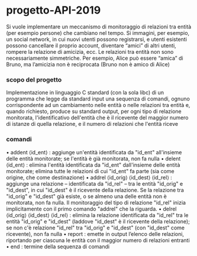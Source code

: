 # progetto-API-2019
Si vuole implementare un meccanismo di monitoraggio di relazioni tra entità (per esempio persone) che cambiano nel tempo. Si immagini, per esempio, un social network, in cui nuovi utenti possono registrarsi, e utenti esistenti possono cancellare il proprio account, diventare “amici” di altri utenti, rompere la relazione di amicizia, ecc. Le relazioni tra entità non sono necessariamente simmetriche. Per esempio, Alice può essere “amica” di Bruno, ma l’amicizia non è reciprocata (Bruno non è amico di Alice)
### scopo del progetto
Implementazione in linguaggio C standard (con la sola libc) di un programma che legge da standard input una sequenza di comandi, ognuno corrispondente ad un cambiamento nelle entità o nelle relazioni tra entità e, quando richiesto, produce su standard output, per ogni tipo di relazione monitorata, l'identificativo dell'entità che è il ricevente del maggior numero di istanze di quella relazione, e il numero di relazioni che l'entità riceve
### comandi
• addent ⟨id_ent⟩ : aggiunge un'entità identificata da "id_ent" all'insieme delle entità monitorate; se l'entità è già monitorata, non fa nulla
• delent ⟨id_ent⟩ : elimina l'entità identificata da "id_ent" dall'insieme delle entità monitorate; elimina tutte le relazioni di cui "id_ent" fa
parte (sia come origine, che come destinazione)
• addrel ⟨id_orig⟩ ⟨id_dest⟩ ⟨id_rel⟩ : aggiunge una relazione – identificata da "id_rel" – tra le entità "id_orig" e "id_dest", in cui "id_dest" è il ricevente della
relazione. Se la relazione tra "id_orig" e "id_dest" già esiste, o se almeno una delle entità non è monitorata, non fa
nulla. Il monitoraggio del tipo di relazione "id_rel" inizia implicitamente con il primo comando "addrel" che la riguarda.
• delrel ⟨id_orig⟩ ⟨id_dest⟩ ⟨id_rel⟩ : elimina la relazione identificata da "id_rel" tra le entità "id_orig" e "id_dest" (laddove "id_dest" è il ricevente della
relazione); se non c'è relazione "id_rel" tra "id_orig" e "id_dest" (con "id_dest" come ricevente), non fa nulla
• report : emette in output l’elenco delle relazioni, riportando per ciascuna le entità con il maggior numero di relazioni entranti
• end : termine della sequenza di comandi
